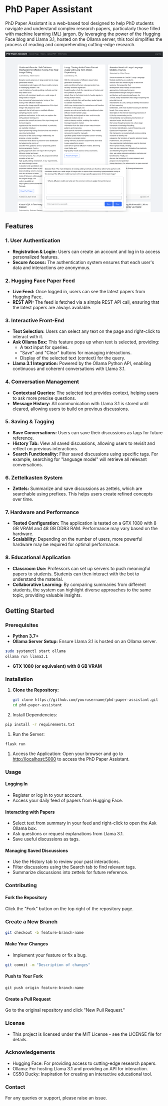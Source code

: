 # PhD Paper Assistant

PhD Paper Assistant is a web-based tool designed to help PhD students navigate and understand complex research papers, particularly those filled with machine learning (ML) jargon. By leveraging the power of the Hugging Face blog and Llama 3.1, hosted on the Ollama server, this tool simplifies the process of reading and comprehending cutting-edge research.

![alt text](image.png)

## Features

### 1. User Authentication

- **Registration & Login:** Users can create an account and log in to access personalized features.
- **Secure Access:** The authentication system ensures that each user's data and interactions are anonymous.

### 2. Hugging Face Paper Feed

- **Live Feed:** Once logged in, users can see the latest papers from Hugging Face.
- **REST API:** The feed is fetched via a simple REST API call, ensuring that the latest papers are always available.

### 3. Interactive Front-End

- **Text Selection:** Users can select any text on the page and right-click to interact with it.
- **Ask Ollama Box:** This feature pops up when text is selected, providing:
  - A text input for queries.
  - "Save" and "Clear" buttons for managing interactions.
  - Display of the selected text (context) for the query.
- **Llama 3.1 Integration:** Powered by the Ollama Python API, enabling continuous and coherent conversations with Llama 3.1.

### 4. Conversation Management

- **Contextual Queries:** The selected text provides context, helping users to ask more precise questions.
- **Message History:** All communication with Llama 3.1 is stored until cleared, allowing users to build on previous discussions.

### 5. Saving & Tagging

- **Save Conversations:** Users can save their discussions as tags for future reference.
- **History Tab:** View all saved discussions, allowing users to revisit and reflect on previous interactions.
- **Search Functionality:** Filter saved discussions using specific tags. For example, searching for "language model" will retrieve all relevant conversations.

### 6. Zettelkasten System

- **Zettels:** Summarize and save discussions as zettels, which are searchable using prefixes. This helps users create refined concepts over time.

### 7. Hardware and Performance

- **Tested Configuration:** The application is tested on a GTX 1080 with 8 GB VRAM and 48 GB DDR3 RAM. Performance may vary based on the hardware.
- **Scalability:** Depending on the number of users, more powerful hardware may be required for optimal performance.

### 8. Educational Application

- **Classroom Use:** Professors can set up servers to push meaningful papers to students. Students can then interact with the bot to understand the material.
- **Collaborative Learning:** By comparing summaries from different students, the system can highlight diverse approaches to the same topic, providing valuable insights.

## Getting Started

### Prerequisites

- **Python 3.7+**
- **Ollama Server Setup:** Ensure Llama 3.1 is hosted on an Ollama server.

```bash
sudo systemctl start ollama
ollama run llama3.1
```

- **GTX 1080 (or equivalent) with 8 GB VRAM**

### Installation

1. **Clone the Repository:**

   ```bash
   git clone https://github.com/yourusername/phd-paper-assistant.git
   cd phd-paper-assistant
   ```

1. Install Dependencies:

```bash
pip install -r requirements.txt
```

1. Run the Server:

```bash
flask run
```

1. Access the Application:
Open your browser and go to <http://localhost:5000> to access the PhD Paper Assistant.

### Usage

#### Logging In

- Register or log in to your account.
- Access your daily feed of papers from Hugging Face.

#### Interacting with Papers

- Select text from summary in your feed and right-click to open the Ask Ollama box.
- Ask questions or request explanations from Llama 3.1.
- Save useful discussions as tags.

#### Managing Saved Discussions

- Use the History tab to review your past interactions.
- Filter discussions using the Search tab to find relevant tags.
- Summarize discussions into zettels for future reference.

### Contributing

#### Fork the Repository

Click the "Fork" button on the top right of the repository page.

### Create a New Branch

```bash
git checkout -b feature-branch-name
```

#### Make Your Changes

- Implement your feature or fix a bug.

```bash
git commit -m "Description of changes"
```

#### Push to Your Fork

```git push origin feature-branch-name```

#### Create a Pull Request

Go to the original repository and click "New Pull Request."

### License

- This project is licensed under the MIT License - see the LICENSE file for details.

### Acknowledgements

- Hugging Face: For providing access to cutting-edge research papers.
- Ollama: For hosting Llama 3.1 and providing an API for interaction.
- CS50 Ducky: Inspiration for creating an interactive educational tool.

### Contact

For any queries or support, please raise an issue.
